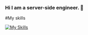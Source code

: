### Hi I am a server-side engineer. 👋

#My skills

[![My Skills](https://skillicons.dev/icons?i=js,html,css,wasm)](https://skillicons.dev)

<!--
**masatonara83/masatonara83** is a ✨ _special_ ✨ repository because its `README.md` (this file) appears on your GitHub profile.

Here are some ideas to get you started:

- 🔭 I’m currently working on ...
- 🌱 I’m currently learning ...
- 👯 I’m looking to collaborate on ...
- 🤔 I’m looking for help with ...
- 💬 Ask me about ...
- 📫 How to reach me: ...
- 😄 Pronouns: ...
- ⚡ Fun fact: ...
-->

